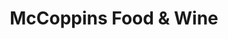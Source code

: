 ---
title: "McCoppins Food & Wine"
url: /clifton-hill/mccoppins-food-and-wine/
shop: supermarket
---